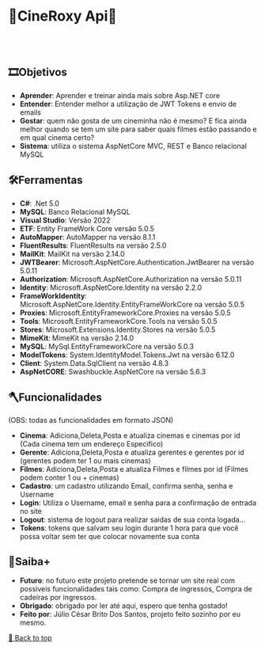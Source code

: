 <h1>🍿CineRoxy Api🍿</h1>
<br></br>
 
 

## 🎞Objetivos
- **Aprender**: Aprender e treinar ainda mais sobre Asp.NET core
- **Entender**: Entender melhor a utilização de JWT Tokens e envio de emails
- **Gostar**: quem não gosta de um cineminha não é mesmo? E fica ainda melhor quando se tem um site para saber quais filmes estão passando e em qual cinema certo?
- **Sistema**: utiliza o sistema AspNetCore MVC, REST e Banco relacional MySQL

## 🛠Ferramentas 
- **C#**: .Net 5.0
- **MySQL**: Banco Relacional MySQL
- **Visual Studio**: Versão 2022
- **ETF**: Entity FrameWork Core versão 5.0.5
- **AutoMapper**: AutoMapper na versão 8.1.1
- **FluentResults**: FluentResults na versão 2.5.0
- **MailKit**: MailKit na versão 2.14.0
- **JWTBearer**: Microsoft.AspNetCore.Authentication.JwtBearer na versão 5.0.11
- **Authorization**: Microsoft.AspNetCore.Authorization na versão 5.0.11
- **Identity**: Microsoft.AspNetCore.Identity na versão 2.2.0
- **FrameWorkIdentity**: Microsoft.AspNetCore.Identity.EntityFrameWorkCore na versão 5.0.5
- **Proxies**: Microsoft.EntityFrameworkCore.Proxies na versão 5.0.5
- **Tools**: Microsoft.EntityFrameworkCore.Tools na versão 5.0.5
- **Stores**: Microsoft.Extensions.Identity.Stores na versão 5.0.5
- **MimeKit**: MimeKit na versão 2.14.0
- **MySQL**: MySql.EntityFrameworkCore na versão 5.0.3
- **ModelTokens**: System.IdentityModel.Tokens.Jwt na versão 6.12.0
- **Client**: System.Data.SqlClient na versão 4.8.3
- **AspNetCORE**: Swashbuckle.AspNetCore na versão 5.6.3

## 🪓Funcionalidades
(OBS: todas as funcionalidades em formato JSON) 
- **Cinema**: Adiciona,Deleta,Posta e atualiza cinemas e cinemas por id (Cada cinema tem um endereço Especifico)
- **Gerente**: Adiciona,Deleta,Posta e atualiza gerentes e gerentes por id (gerentes podem ter 1 ou mais cinemas)
- **Filmes**: Adiciona,Deleta,Posta e atualiza Filmes e filmes por id (Filmes podem conter 1 ou + cinemas)
- **Cadastro**: um cadastro utilizando Email, confirma senha, senha e Username 
- **Login**: Utiliza o Username, email e senha para a confirmação de entrada no site
- **Logout**: sistema de logout para realizar saidas de sua conta logada...
- **Tokens**: tokens que salvam seu login durante 1 hora para que você possa voltar sem ter que colocar novamente sua conta

## 🎇Saiba+

- **Futuro**: no futuro este projeto pretende se tornar um site real com possiveis funcionalidades tais como: Compra de ingressos, Compra de cadeiras por ingressos.
- **Obrigado**: obrigado por ler até aqui, espero que tenha gostado!
- **Feito por**: Júlio César Brito Dos Santos, projeto feito sozinho por eu mesmo. 


[🔼 Back to top](#Objetivos)
